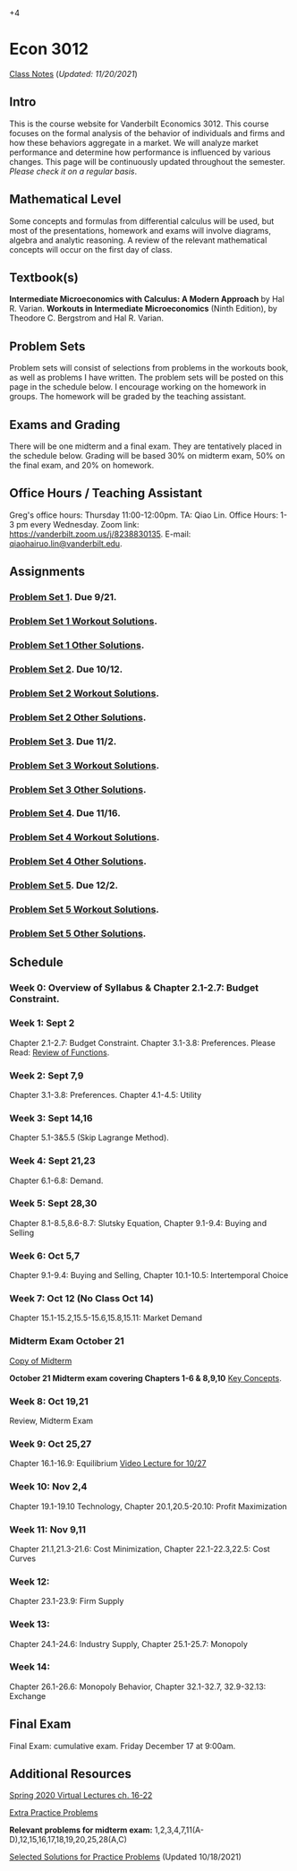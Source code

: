 +4

# Econ 3012

[Class Notes](../files/3010/3012Notes.pdf) (*Updated: 11/20/2021*)

## Intro

This is the course website for Vanderbilt Economics 3012. This course focuses on the formal analysis of the behavior of individuals and firms and how these behaviors aggregate in a market. We will analyze market performance and determine how performance is influenced by various changes. This page will be continuously updated throughout the semester. *Please check it on a regular basis*.

## Mathematical Level

Some concepts and formulas from differential calculus will be used, but most of the presentations, homework and exams will involve diagrams, algebra and analytic reasoning. A review of the relevant mathematical concepts will occur on the first day of class.

## Textbook(s)

**Intermediate Microeconomics with Calculus: A Modern Approach** by Hal R. Varian. **Workouts in Intermediate Microeconomics** (Ninth Edition), by Theodore C. Bergstrom and Hal R. Varian.

## Problem Sets

Problem sets will consist of selections from problems in the workouts book, as well as problems I have written. The problem sets will be posted on this page in the schedule below. I encourage working on the homework in groups. The homework will be graded by the teaching assistant.

## Exams and Grading

There will be one midterm and a final exam. They are tentatively placed in the schedule below. Grading will be based 30% on midterm exam, 50% on the final exam, and 20% on homework.

## Office Hours / Teaching Assistant

Greg's office hours: Thursday 11:00-12:00pm. TA: Qiao Lin. Office Hours: 1-3 pm every Wednesday. Zoom link: https://vanderbilt.zoom.us/j/8238830135. E-mail: qiaohairuo.lin@vanderbilt.edu.

## Assignments

### [Problem Set 1](../files/3010/Problem_Set_1.pdf). Due 9/21.
### [Problem Set 1 Workout Solutions](../files/3010/PS1_Solutions_Part_1.pdf).
### [Problem Set 1 Other Solutions](../files/3010/PS1_Solutions_Part_2.pdf).
### [Problem Set 2](../files/3010/Problem_Set_2.pdf). Due 10/12.
### [Problem Set 2 Workout Solutions](../files/3010/PS2_Solutions_Part_1.pdf).
### [Problem Set 2 Other Solutions](../files/3010/PS2_Solutions_Part_2.pdf).
### [Problem Set 3](../files/3010/Problem_Set_3.pdf). Due 11/2.
### [Problem Set 3 Workout Solutions](../files/3010/PS3_Solutions_Part_1.pdf).
### [Problem Set 3 Other Solutions](../files/3010/PS3_Solutions_Part_2.pdf).
### [Problem Set 4](../files/3010/Problem_Set_4.pdf). Due 11/16.
### [Problem Set 4 Workout Solutions](../files/3010/PS4_Solutions_Part_1.pdf).
### [Problem Set 4 Other Solutions](../files/3010/PS4_Solutions_Part_2.pdf).
### [Problem Set 5](../files/3010/Problem_Set_5.pdf). Due 12/2.
### [Problem Set 5 Workout Solutions](../files/3010/PS5_Solutions_Part_1.pdf).
### [Problem Set 5 Other Solutions](../files/3010/PS5_Solutions_Part_2.pdf).

## Schedule

### Week 0: Overview of Syllabus & Chapter 2.1-2.7: Budget Constraint.

### Week 1: Sept 2

Chapter 2.1-2.7: Budget Constraint. Chapter 3.1-3.8: Preferences.
Please Read: [Review of Functions](../files/3010/MathReviewFunctions.pdf).

### Week 2: Sept 7,9

Chapter 3.1-3.8: Preferences. Chapter 4.1-4.5: Utility

### Week 3: Sept 14,16

Chapter 5.1-3&5.5 (Skip Lagrange Method).

### Week 4: Sept 21,23

Chapter 6.1-6.8: Demand.

### Week 5: Sept 28,30

Chapter 8.1-8.5,8.6-8.7: Slutsky Equation, Chapter 9.1-9.4: Buying and Selling

### Week 6: Oct 5,7

Chapter 9.1-9.4: Buying and Selling, Chapter 10.1-10.5: Intertemporal Choice

### Week 7: Oct 12 (No Class Oct 14)

Chapter 15.1-15.2,15.5-15.6,15.8,15.11: Market Demand

### Midterm Exam October 21

[Copy of Midterm](../files/3010/2021_Midterm_Exam.pdf)

**October 21 Midterm exam covering Chapters 1-6 & 8,9,10** [Key Concepts](../files/3010/Key_Concepts_2021_Midterm.pdf).

### Week 8: Oct 19,21

Review, Midterm Exam

### Week 9: Oct 25,27

Chapter 16.1-16.9: Equilibrium
[Video Lecture for 10/27](https://vanderbilt.box.com/s/u8166qta42use8g3u3o6b3th73hzxkwd)

### Week 10: Nov 2,4

Chapter 19.1-19.10 Technology, Chapter 20.1,20.5-20.10: Profit Maximization

### Week 11: Nov 9,11

Chapter 21.1,21.3-21.6: Cost Minimization, Chapter 22.1-22.3,22.5: Cost Curves

### Week 12:

Chapter 23.1-23.9: Firm Supply

### Week 13:

Chapter 24.1-24.6: Industry Supply, Chapter 25.1-25.7: Monopoly

### Week 14:

Chapter 26.1-26.6: Monopoly Behavior, Chapter 32.1-32.7, 32.9-32.13: Exchange

## Final Exam

Final Exam: cumulative exam. Friday December 17 at 9:00am.

## Additional Resources

[Spring 2020 Virtual Lectures ch. 16-22](https://vanderbilt.box.com/v/gleo3012lectures)

[Extra Practice Problems](../files/3010/PracticeProblems.pdf)

**Relevant problems for midterm exam:** 1,2,3,4,7,11(A-D),12,15,16,17,18,19,20,25,28(A,C)

[Selected Solutions for Practice Problems](../files/3010/PracticeProblemSolutions.pdf) (Updated 10/18/2021)
